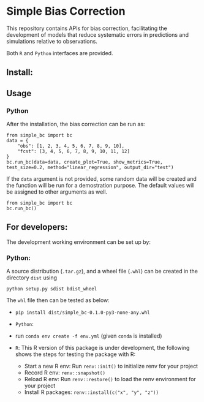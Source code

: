 # Simple Bias Correction

This repository contains APIs for bias correction, facilitating the development of models that reduce systematic errors in predictions and simulations relative to observations.

Both `R` and `Python` interfaces are provided.

## Install:


## Usage

### Python
After the installation, the bias correction can be run as:

```
from simple_bc import bc
data = {
    "obs": [1, 2, 3, 4, 5, 6, 7, 8, 9, 10],
    "fcst": [3, 4, 5, 6, 7, 8, 9, 10, 11, 12]
}
bc.run_bc(data=data, create_plot=True, show_metrics=True, test_size=0.2, method="linear_regression", output_dir="test")
```

If the `data` argument is not provided, some random data will be created and the function will be run for a demostration purpose. The default values will be assigned to other arguments as well.
```
from simple_bc import bc
bc.run_bc()
```

## For developers:
The development working environment can be set up by:

### Python:

A source distribution (`.tar.gz`), and a wheel file (`.whl`) can be created in the directory `dist` using
```
python setup.py sdist bdist_wheel
```
The `whl` file then can be tested as below:
- `pip install dist/simple_bc-0.1.0-py3-none-any.whl`

- `Python`: 
  
- run `conda env create -f env.yml` (given `conda` is installed)


- `R`: This R version of this package is under development, the following shows the steps for testing the package with R:
    - Start a new R env: Run `renv::init()` to initialize renv for your project
    - Record R env: `renv::snapshot()`
    - Reload R env: Run `renv::restore()` to load the renv environment for your project
    - Install R packages: `renv::install(c("x", "y", "z"))`
